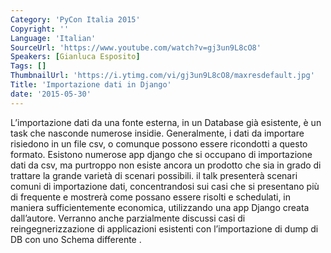 ```yaml
---
Category: 'PyCon Italia 2015'
Copyright: ''
Language: 'Italian'
SourceUrl: 'https://www.youtube.com/watch?v=gj3un9L8cO8'
Speakers: [Gianluca Esposito]
Tags: []
ThumbnailUrl: 'https://i.ytimg.com/vi/gj3un9L8cO8/maxresdefault.jpg'
Title: 'Importazione dati in Django'
date: '2015-05-30'
---
```

L’importazione dati da una fonte esterna, in un Database già esistente, è un task che nasconde numerose insidie.
Generalmente, i dati da importare risiedono in un file csv, o comunque possono essere ricondotti a questo formato.
Esistono numerose app django che si occupano di importazione dati da csv, ma purtroppo non esiste ancora un prodotto che sia in grado di trattare la grande varietà di scenari possibili.
il talk presenterà scenari comuni di importazione dati, concentrandosi sui casi che si presentano più di frequente e mostrerà come possano essere risolti e schedulati, in maniera sufficientemente economica, utilizzando una app Django creata dall’autore. 
Verranno anche parzialmente discussi casi di reingegnerizzazione di applicazioni esistenti con l’importazione di dump di DB con uno Schema differente .

